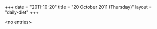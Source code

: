 +++
date = "2011-10-20"
title = "20 October 2011 (Thursday)"
layout = "daily-diet"
+++


\<no entries\>

